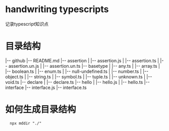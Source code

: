 # handwriting typescripts
  记录typescript知识点
# 目录结构

|-- github
    |-- README.md
    |-- assertion
    |   |-- assertion.js
    |   |-- assertion.ts
    |   |-- assertion.un.js
    |   |-- assertion.un.ts
    |-- basetype
    |   |-- any.ts
    |   |-- array.ts
    |   |-- boolean.ts
    |   |-- enum.ts
    |   |-- null-undefined.ts
    |   |-- number.ts
    |   |-- object.ts
    |   |-- string.ts
    |   |-- symbol.ts
    |   |-- tuple.ts
    |   |-- unknown.ts
    |   |-- void.ts
    |-- declare
    |   |-- declare.ts
    |-- hello
    |   |-- hello.js
    |   |-- hello.ts
    |-- interface
        |-- interface.js
        |-- interface.ts

# 如何生成目录结构

```shell
  npx mddir "./"
```